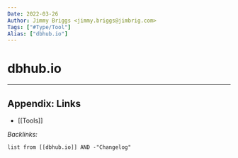 ```yaml
---
Date: 2022-03-26
Author: Jimmy Briggs <jimmy.briggs@jimbrig.com>
Tags: ["#Type/Tool"]
Alias: ["dbhub.io"]
---
```


# dbhub.io

***

## Appendix: Links

- [[Tools]]

*Backlinks:*

```dataview
list from [[dbhub.io]] AND -"Changelog"
```